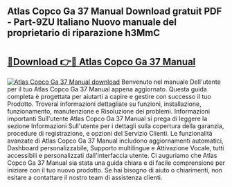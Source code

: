 ## Atlas Copco Ga 37 Manual Download gratuit PDF - Part-9ZU Italiano Nuovo manuale del proprietario di riparazione h3MmC

# <h2><a href="http://dfcw9r.blite.top/?on=Atlas+Copco+Ga+37+Manual">🔗Download 👉🔴 Atlas Copco Ga 37 Manual</a></h2>

[![Atlas Copco Ga 37 Manual download](https://i.imgur.com/lujVjoI.png)](http://dfcw9r.blite.top/?on=Atlas+Copco+Ga+37+Manual)
Benvenuto nel manuale Dell'utente per il tuo Atlas Copco Ga 37 Manual appena aggiornato. Questa guida completa è progettata per aiutarti a capire e gestire con successo il tuo Prodotto. Troverai informazioni dettagliate su funzioni, installazione, funzionamento, manutenzione e Risoluzione dei problemi. Informazioni importanti Sull'utente Atlas Copco Ga 37 Manual si prega di leggere la sezione Informazioni Sull'utente per i dettagli sulla copertura della garanzia, procedure di registrazione, e opzioni del Servizio Clienti. Le funzionalità avanzate di Atlas Copco Ga 37 Manual includono aggiornamenti automatici, Dashboard personalizzabile, Supporto multilingue e Attivazione Vocale, tutti accessibili e personalizzati dall'interfaccia utente. Ci auguriamo che Atlas Copco Ga 37 Manual sia stata una guida chiara e di facile comprensione per iniziare con il tuo nuovo prodotto. Se hai bisogno di aiuto o chiarimenti, non esitare a contattare il nostro team di assistenza clienti.
